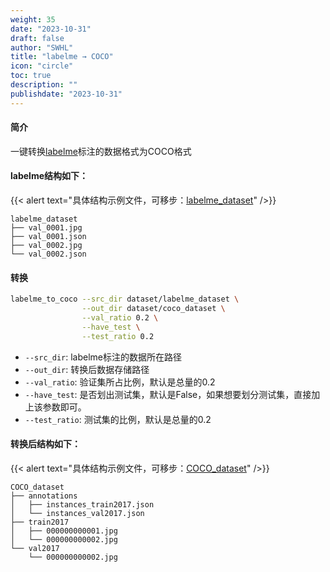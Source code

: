 ```yaml
---
weight: 35
date: "2023-10-31"
draft: false
author: "SWHL"
title: "labelme → COCO"
icon: "circle"
toc: true
description: ""
publishdate: "2023-10-31"
---
```



#### 简介
一键转换[labelme](https://github.com/wkentaro/labelme)标注的数据格式为COCO格式

#### labelme结构如下：

{{< alert text="具体结构示例文件，可移步：[labelme_dataset](https://github.com/RapidAI/LabelConvert/tree/main/tests/test_files/labelme_dataset)" />}}

```text {linenos=table}
labelme_dataset
├── val_0001.jpg
├── val_0001.json
├── val_0002.jpg
└── val_0002.json
```

#### 转换
```bash {linenos=table}
labelme_to_coco --src_dir dataset/labelme_dataset \
                --out_dir dataset/coco_dataset \
                --val_ratio 0.2 \
                --have_test \
                --test_ratio 0.2
```
- `--src_dir`: labelme标注的数据所在路径
- `--out_dir`: 转换后数据存储路径
- `--val_ratio`: 验证集所占比例，默认是总量的0.2
- `--have_test`: 是否划出测试集，默认是False，如果想要划分测试集，直接加上该参数即可。
- `--test_ratio`: 测试集的比例，默认是总量的0.2

#### 转换后结构如下：

{{< alert text="具体结构示例文件，可移步：[COCO_dataset](https://github.com/RapidAI/LabelConvert/tree/main/tests/test_files/COCO_dataset)" />}}


```text
COCO_dataset
├── annotations
│   ├── instances_train2017.json
│   └── instances_val2017.json
├── train2017
│   ├── 000000000001.jpg
│   └── 000000000002.jpg
└── val2017
    └── 000000000002.jpg
```